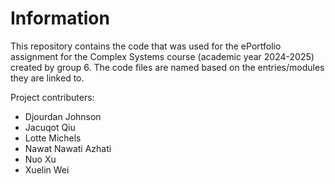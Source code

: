 # Information

This repository contains the code that was used for the ePortfolio assignment for the Complex Systems course (academic year 2024-2025) created by group 6. The code files are named based on the entries/modules they are linked to.

Project contributers:
* Djourdan Johnson
* Jacuqot Qiu
* Lotte Michels
* Nawat Nawati Azhati
* Nuo Xu
* Xuelin Wei



